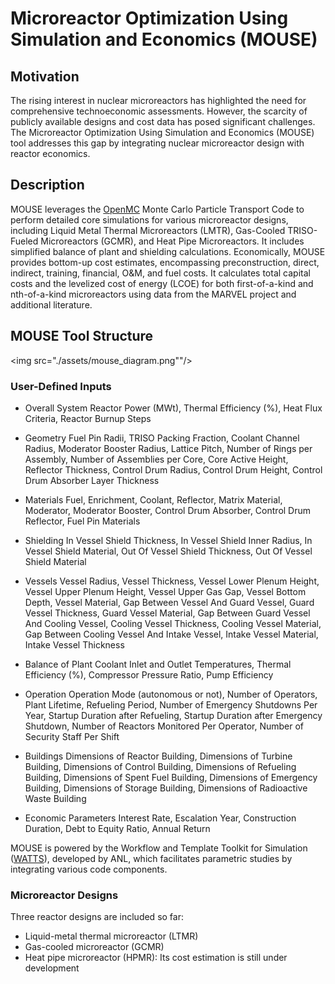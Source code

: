 # Microreactor Optimization Using Simulation and Economics (MOUSE) 
## Motivation
The rising interest in nuclear microreactors has highlighted the need for comprehensive technoeconomic assessments. However, the scarcity of publicly available designs and cost data has posed significant challenges. The Microreactor Optimization Using Simulation and Economics (MOUSE) tool addresses this gap by integrating nuclear microreactor design with reactor economics.

## Description

MOUSE leverages the [OpenMC](https://github.com/openmc-dev/openmc) Monte Carlo Particle Transport Code to perform detailed core simulations for various microreactor designs, including Liquid Metal Thermal Microreactors (LMTR), Gas-Cooled TRISO-Fueled Microreactors (GCMR), and Heat Pipe Microreactors. It includes simplified balance of plant and shielding calculations. Economically, MOUSE provides bottom-up cost estimates, encompassing preconstruction, direct, indirect, training, financial, O&M, and fuel costs. It calculates total capital costs and the levelized cost of energy (LCOE) for both first-of-a-kind and nth-of-a-kind microreactors using data from the MARVEL project and additional literature.

## MOUSE Tool Structure
<img src="./assets/mouse_diagram.png""/>

### User-Defined Inputs

- Overall System
Reactor Power (MWt), Thermal Efficiency (%), Heat Flux Criteria, Reactor Burnup Steps

- Geometry
Fuel Pin Radii, TRISO Packing Fraction, Coolant Channel Radius, Moderator Booster Radius, Lattice Pitch, Number of Rings per Assembly, Number of Assemblies per Core, Core Active Height, Reflector Thickness, Control Drum Radius, Control Drum Height, Control Drum Absorber Layer Thickness

- Materials
Fuel, Enrichment, Coolant, Reflector, Matrix Material, Moderator, Moderator Booster, Control Drum Absorber, Control Drum Reflector, Fuel Pin Materials

- Shielding
In Vessel Shield Thickness, In Vessel Shield Inner Radius, In Vessel Shield Material, Out Of Vessel Shield Thickness, Out Of Vessel Shield Material

- Vessels
Vessel Radius, Vessel Thickness, Vessel Lower Plenum Height, Vessel Upper Plenum Height, Vessel Upper Gas Gap, Vessel Bottom Depth, Vessel Material, Gap Between Vessel And Guard Vessel, Guard Vessel Thickness, Guard Vessel Material, Gap Between Guard Vessel And Cooling Vessel, Cooling Vessel Thickness, Cooling Vessel Material, Gap Between Cooling Vessel And Intake Vessel, Intake Vessel Material, Intake Vessel Thickness

- Balance of Plant
Coolant Inlet and Outlet Temperatures, Thermal Efficiency (%), Compressor Pressure Ratio, Pump Efficiency

- Operation
Operation Mode (autonomous or not), Number of Operators, Plant Lifetime, Refueling Period, Number of Emergency Shutdowns Per Year, Startup Duration after Refueling, Startup Duration after Emergency Shutdown, Number of Reactors Monitored Per Operator, Number of Security Staff Per Shift

- Buildings
Dimensions of Reactor Building, Dimensions of Turbine Building, Dimensions of Control Building, Dimensions of Refueling Building, Dimensions of Spent Fuel Building, Dimensions of Emergency Building, Dimensions of Storage Building, Dimensions of Radioactive Waste Building

- Economic Parameters
Interest Rate, Escalation Year, Construction Duration, Debt to Equity Ratio, Annual Return

MOUSE is powered by the Workflow and Template Toolkit for Simulation ([WATTS](https://github.com/watts-dev/watts)), developed by ANL, which facilitates parametric studies by integrating various code components.

### Microreactor Designs
Three reactor designs are included so far:
- Liquid-metal thermal microreactor (LTMR)
- Gas-cooled microreactor (GCMR)
- Heat pipe microreactor (HPMR): Its cost estimation is still under development
